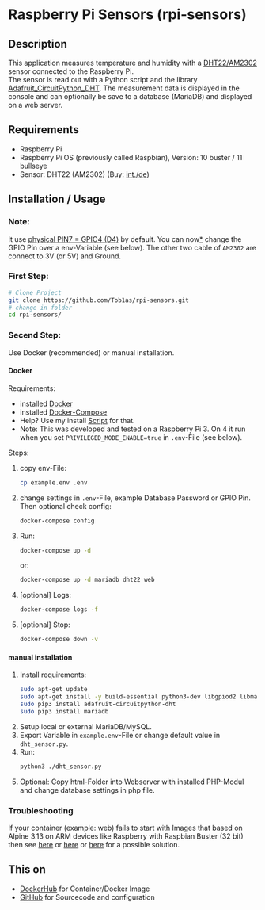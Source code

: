 # Raspberry Pi Sensors (rpi-sensors)

## Description

This application measures temperature and humidity with a [DHT22/AM2302](https://learn.adafruit.com/dht) sensor connected to the Raspberry Pi.  
The sensor is read out with a Python script and the library [Adafruit_CircuitPython_DHT](https://github.com/adafruit/Adafruit_CircuitPython_DHT). The measurement data is displayed in the console and can optionally be save to a database (MariaDB) and displayed on a web server.

## Requirements

* Raspberry Pi
* Raspberry Pi OS (previously called Raspbian), Version: 10 buster / 11 bullseye
* Sensor: DHT22 (AM2302) (Buy: [int.](https://www.adafruit.com/product/393)/[de](https://www.rasppishop.de/Luftfeuchtigkeit-und-Temperatusensor-DHT22-AM2302))

## Installation / Usage

### Note: 
It use [physical PIN7 = GPIO4 (D4)](https://www.raspberrypi.com/documentation/computers/os.html#gpio-and-the-40-pin-header) by default. You can now[*](https://github.com/adafruit/Adafruit_CircuitPython_DHT/issues/57) change the GPIO Pin over a env-Variable (see below). 
The other two cable of `AM2302` are connect to 3V (or 5V) and Ground.

### First Step:    
```sh
# Clone Project 
git clone https://github.com/Tob1as/rpi-sensors.git
# change in folder
cd rpi-sensors/
```

### Secend Step:  
Use Docker (recommended) or manual installation.  

#### Docker

Requirements:
* installed [Docker](https://docs.docker.com/engine/install/debian/)
* installed [Docker-Compose](https://docs.docker.com/compose/install/#install-using-pip)
* Help? Use my install [Script](https://github.com/Tob1asDocker/Collection/raw/master/scripts/docker%2Bdocker-compose_install.sh) for that.
* Note: This was developed and tested on a Raspberry Pi 3. On 4 it run when you set `PRIVILEGED_MODE_ENABLE=true` in `.env`-File (see below).

Steps:  
1. copy env-File:
    ```sh
    cp example.env .env
    ```
2. change settings in `.env`-File, example Database Password or GPIO Pin. Then optional check config:
    ```sh
    docker-compose config
    ```
3. Run:
    ```sh
    docker-compose up -d
    ```
    or:
    ```sh
    docker-compose up -d mariadb dht22 web
    ```
4. [optional] Logs:
    ```sh
    docker-compose logs -f
    ```
5. [optional] Stop:
    ```sh
    docker-compose down -v
    ```

#### manual installation
  
1. Install requirements:
    ```sh
    sudo apt-get update
    sudo apt-get install -y build-essential python3-dev libgpiod2 libmariadb-dev
    sudo pip3 install adafruit-circuitpython-dht
    sudo pip3 install mariadb
    ```
2. Setup local or external MariaDB/MySQL.
3. Export Variable in `example.env`-File or change default value in `dht_sensor.py`.
4. Run:
    ```sh
    python3 ./dht_sensor.py
    ```
5. Optional: Copy html-Folder into Webserver with installed PHP-Modul and change database settings in php file.

### Troubleshooting

If your container (example: web) fails to start with Images that based on Alpine 3.13 on ARM devices like Raspberry with Raspbian Buster (32 bit) then see [here](https://github.com/Tob1asDocker/php#troubleshooting) or [here](https://github.com/Tob1asDocker/rpi-mariadb#troubleshooting) or [here](https://docs.linuxserver.io/faq#libseccomp) for a possible solution.

## This on

* [DockerHub](https://hub.docker.com/r/tobi312/rpi-sensors) for Container/Docker Image
* [GitHub](https://github.com/Tob1as/rpi-sensors) for Sourcecode and configuration
